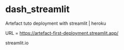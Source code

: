 # dash_streamlit
Artefact tuto deployment with streamlit | heroku

URL = https://artefact-first-deployment.streamlit.app/

streamlit.io
